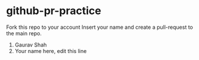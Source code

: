 # github-pr-practice
Fork this repo to your account
Insert your name and create a pull-request to the main repo.

1. Gaurav Shah
2. Your name here, edit this line
